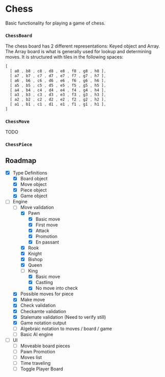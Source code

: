 # Chess
Basic functionality for playing a game of chess.

### `ChessBoard`

The chess board has 2 different representations: Keyed object and Array.
The Array board is what is generally used for lookup and determining moves.
It is structured with tiles in the following spaces:

```typescript
[
  [ a8 , b8 , c8 , d8 , e8 , f8 , g8 , h8 ],
  [ a7 , b7 , c7 , d7 , e7 , f7 , g7 , h7 ],
  [ a6 , b6 , c6 , d6 , e6 , f6 , g6 , h6 ],
  [ a5 , b5 , c5 , d5 , e5 , f5 , g5 , h5 ],
  [ a4 , b4 , c4 , d4 , e4 , f4 , g4 , h4 ],
  [ a3 , b3 , c3 , d3 , e3 , f3 , g3 , h3 ],
  [ a2 , b2 , c2 , d2 , e2 , f2 , g2 , h2 ],
  [ a1 , b1 , c1 , d1 , e1 , f1 , g1 , h1 ],
]
```

### `ChessMove`

TODO

### `ChessPiece`

## Roadmap
- [x] Type Definitions
  - [x] Board object
  - [x] Move object
  - [x] Piece object
  - [x] Game object
- [ ] Engine
  - [ ] Move validation
    - [x] Pawn
      - [x] Basic move
      - [x] First move
      - [x] Attack
      - [x] Promotion
      - [x] En passant
    - [x] Rook
    - [x] Knight
    - [x] Bishop
    - [x] Queen
    - [ ] King
      - [x] Basic move
      - [x] Castling
      - [x] No move into check
  - [x] Possible moves for piece
  - [x] Make move
  - [x] Check validation
  - [x] Checkamte validation
  - [x] Stalemate validation (Need to verify still)
  - [x] Game notation output
  - [ ] Algebraic notation to moves / board / game
  - [ ] Basic AI engine
- [ ] UI
  - [ ] Moveable board pieces
  - [ ] Pawn Promotion
  - [ ] Moves list
  - [ ] Time traveling
  - [ ] Toggle Player Board
